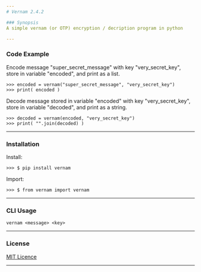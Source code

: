 ```yaml
---
# Vernam 2.4.2

### Synopsis
A simple vernam (or OTP) encryption / decription program in python

---
```

### Code Example
Encode message "super_secret_message" with key "very_secret_key", store in variable "encoded", and print as a list.
~~~
>>> encoded = vernam("super_secret_message", "very_secret_key")
>>> print( encoded )
~~~

Decode message stored in variable "encoded" with key "very_secret_key", store in variable "decoded", and print as a string.
~~~
>>> decoded = vernam(encoded, "very_secret_key")
>>> print( "".join(decoded) )
~~~
---
### Installation
Install:
~~~
>>> $ pip install vernam
~~~
Import:
~~~
>>> $ from vernam import vernam
~~~
---
### CLI Usage
~~~
vernam <message> <key>
~~~
---
### License
[MIT Licence](https://choosealicense.com/licenses/mit/#)

---